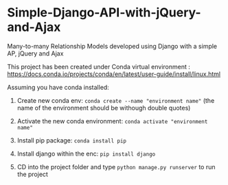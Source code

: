 # Simple-Django-API-with-jQuery-and-Ajax
Many-to-many Relationship Models developed using Django with a simple AP, jQuery and Ajax


This project has been created under Conda virtual environment : https://docs.conda.io/projects/conda/en/latest/user-guide/install/linux.html

Assuming you have conda installed:

1) Create new conda env: ``` conda create --name "environment name" ``` (the name of the environment should be withough double quotes) 

2) Activate the new conda environment: ```conda activate "environment name"``` 

3) Install pip package: ```conda install pip```

4) Install django within the enc: ```pip install django``` 

5) CD into the project folder and type ```python manage.py runserver``` to run the project 
